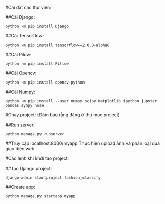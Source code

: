 #Cài đặt các thư viện:

##Cài Django:
```
python -m pip install Django
```

##Cài Tensorflow:
```
python -m pip install tensorflow==2.0.0-alpha0
```

##Cài Pilow:
```
python -m pip install Pillow
```

##Cài Opencv:
```
python -m pip install opencv-python
```

##Cài Numpy:
```
python -m pip install --user numpy scipy matplotlib ipython jupyter pandas sympy nose
```


#Chạy project:
(Đảm bảo rằng đăng ở thư mục project)

##Run server:
```
python manage.py runserver
```

##Truy cập localhost:8000/myapp
Thực hiện upload ảnh và phân loại qua giao diện web



#Các lệnh khi khởi tạo project:

##Tạo Django project:
```
django-admin startproject fashion_classify
```

##Create app:
```
python manage.py startapp myapp
```
